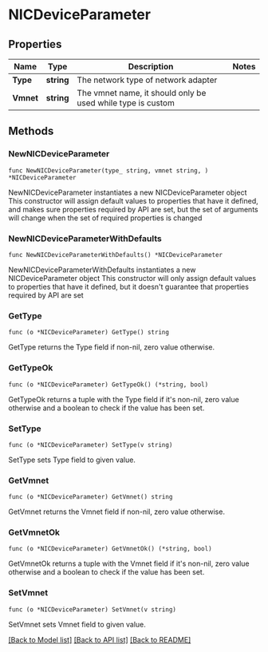 # NICDeviceParameter

## Properties

Name | Type | Description | Notes
------------ | ------------- | ------------- | -------------
**Type** | **string** | The network type of network adapter | 
**Vmnet** | **string** | The vmnet name, it should only be used while type is custom | 

## Methods

### NewNICDeviceParameter

`func NewNICDeviceParameter(type_ string, vmnet string, ) *NICDeviceParameter`

NewNICDeviceParameter instantiates a new NICDeviceParameter object
This constructor will assign default values to properties that have it defined,
and makes sure properties required by API are set, but the set of arguments
will change when the set of required properties is changed

### NewNICDeviceParameterWithDefaults

`func NewNICDeviceParameterWithDefaults() *NICDeviceParameter`

NewNICDeviceParameterWithDefaults instantiates a new NICDeviceParameter object
This constructor will only assign default values to properties that have it defined,
but it doesn't guarantee that properties required by API are set

### GetType

`func (o *NICDeviceParameter) GetType() string`

GetType returns the Type field if non-nil, zero value otherwise.

### GetTypeOk

`func (o *NICDeviceParameter) GetTypeOk() (*string, bool)`

GetTypeOk returns a tuple with the Type field if it's non-nil, zero value otherwise
and a boolean to check if the value has been set.

### SetType

`func (o *NICDeviceParameter) SetType(v string)`

SetType sets Type field to given value.


### GetVmnet

`func (o *NICDeviceParameter) GetVmnet() string`

GetVmnet returns the Vmnet field if non-nil, zero value otherwise.

### GetVmnetOk

`func (o *NICDeviceParameter) GetVmnetOk() (*string, bool)`

GetVmnetOk returns a tuple with the Vmnet field if it's non-nil, zero value otherwise
and a boolean to check if the value has been set.

### SetVmnet

`func (o *NICDeviceParameter) SetVmnet(v string)`

SetVmnet sets Vmnet field to given value.



[[Back to Model list]](../README.md#documentation-for-models) [[Back to API list]](../README.md#documentation-for-api-endpoints) [[Back to README]](../README.md)


